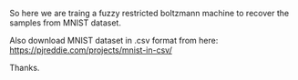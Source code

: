 So here we are traing a fuzzy restricted boltzmann machine to recover the samples from MNIST dataset.

Also download MNIST dataset in .csv format from here: https://pjreddie.com/projects/mnist-in-csv/

Thanks.
